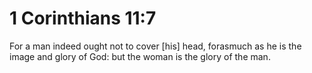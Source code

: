 # 1 Corinthians 11:7

For a man indeed ought not to cover [his] head, forasmuch as he is the image and glory of God: but the woman is the glory of the man.